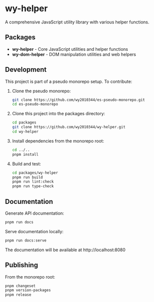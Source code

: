 # wy-helper

A comprehensive JavaScript utility library with various helper functions.

## Packages

- **wy-helper** - Core JavaScript utilities and helper functions
- **wy-dom-helper** - DOM manipulation utilities and web helpers

## Development

This project is part of a pseudo monorepo setup. To contribute:

1. Clone the pseudo monorepo:

   ```bash
   git clone https://github.com/wy2010344/es-pseudo-monorepo.git
   cd es-pseudo-monorepo
   ```

2. Clone this project into the packages directory:

   ```bash
   cd packages
   git clone https://github.com/wy2010344/wy-helper.git
   cd wy-helper
   ```

3. Install dependencies from the monorepo root:

   ```bash
   cd ../..
   pnpm install
   ```

4. Build and test:
   ```bash
   cd packages/wy-helper
   pnpm run build
   pnpm run lint:check
   pnpm run type-check
   ```

## Documentation

Generate API documentation:

```bash
pnpm run docs
```

Serve documentation locally:

```bash
pnpm run docs:serve
```

The documentation will be available at http://localhost:8080

## Publishing

From the monorepo root:

```bash
pnpm changeset
pnpm version-packages
pnpm release
```
